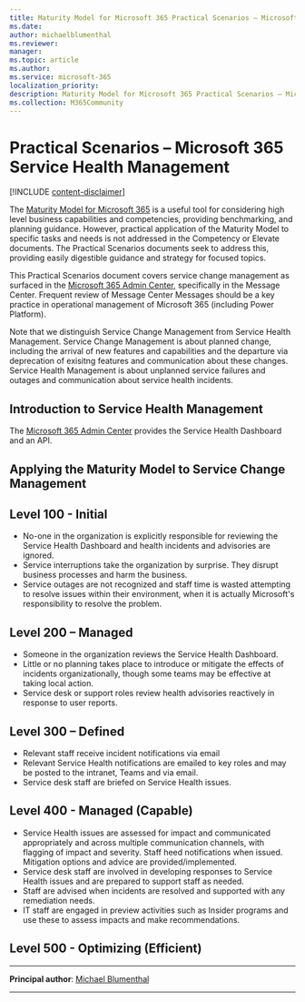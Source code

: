 ```yaml
---
title: Maturity Model for Microsoft 365 Practical Scenarios – Microsoft 365 Service Health Management
ms.date: 
author: michaelblumenthal
ms.reviewer: 
manager: 
ms.topic: article
ms.author: 
ms.service: microsoft-365
localization_priority:
description: Maturity Model for Microsoft 365 Practical Scenarios – Microsoft 365 Service Health Management
ms.collection: M365Community
---
```


# Practical Scenarios – Microsoft 365 Service Health Management

[!INCLUDE [content-disclaimer](includes/content-disclaimer.md)]

The [Maturity Model for Microsoft 365](microsoft365-maturity-model--intro.md) is a useful tool for considering high level business capabilities and competencies, providing benchmarking, and planning guidance. However, practical application of the Maturity Model to specific tasks and needs is not addressed in the Competency or Elevate documents. The Practical Scenarios documents seek to address this, providing easily digestible guidance and strategy for focused topics.

This Practical Scenarios document covers service change management as surfaced in the [Microsoft 365 Admin Center](https://admin.cloud.microsoft/?source=applauncher#/homepage), specifically in the Message Center. Frequent review of Message Center Messages should be a key practice in operational management of Microsoft 365 (including Power Platform).

Note that we distinguish Service Change Management from Service Health Management.  Service Change Management is about planned change, including the arrival of new features and capabilities and the departure via deprecation of exisitng features and communication about these changes. Service Health Management is about unplanned service failures and outages and communication about service health incidents.

## Introduction to Service Health Management

The [Microsoft 365 Admin Center](https://admin.cloud.microsoft/#/homepage) provides the Service Health Dashboard and an API.

## Applying the Maturity Model to Service Change Management

## Level 100 - Initial

- No-one in the organization is explicitly responsible for reviewing the Service Health Dashboard and health incidents and advisories are ignored.
- Service interruptions take the organization by surprise. They disrupt business processes and harm the business.
- Service outages are not recognized and staff time is wasted attempting to resolve issues within their environment, when it is actually Microsoft's responsibility to resolve the problem.

## Level 200 – Managed

- Someone in the organization reviews the Service Health Dashboard.
- Little or no planning takes place to introduce or mitigate the effects of incidents organizationally, though some teams may be effective at taking local action.
- Service desk or support roles review health advisories reactively in response to user reports.

## Level 300 – Defined

- Relevant staff receive incident notifications via email
- Relevant Service Health notifications are emailed to key roles and may be posted to the intranet, Teams and via email.
- Service desk staff are briefed on Service Health issues.

## Level 400 - Managed (Capable)

- Service Health issues are assessed for impact and communicated appropriately and across multiple communication channels, with flagging of impact and severity. Staff heed notifications when issued. Mitigation options and advice are provided/implemented.
- Service desk staff are involved in developing responses to Service Health issues and are prepared to support staff as needed.
- Staff are advised when incidents are resolved and supported with any remediation needs.
- IT staff are engaged in preview activities such as Insider programs and use these to assess impacts and make recommendations.

## Level 500 - Optimizing (Efficient)


---

**Principal author**: [Michael Blumenthal](https://www.linkedin.com/in/michaelbblumenthal/)

---
